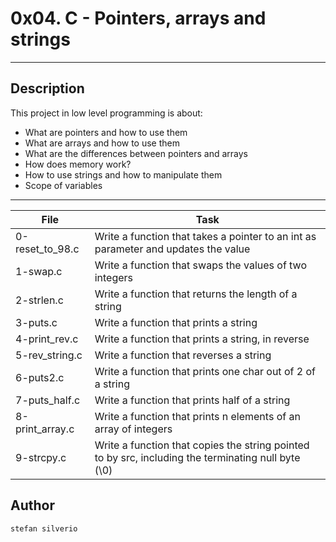 # 0x04. C - Pointers, arrays and strings
---
## Description

This project in low level programming is about:
* What are pointers and how to use them
* What are arrays and how to use them
* What are the differences between pointers and arrays
* How does memory work?
* How to use strings and how to manipulate them
* Scope of variables 

---
File|Task
---|---
0-reset_to_98.c | Write a function that takes a pointer to an int as parameter and updates the value
1-swap.c | Write a function that swaps the values of two integers
2-strlen.c | Write a function that returns the length of a string
3-puts.c | Write a function that prints a string
4-print_rev.c | Write a function that prints a string, in reverse
5-rev_string.c | Write a function that reverses a string
6-puts2.c | Write a function that prints one char out of 2 of a string
7-puts_half.c | Write a function that prints half of a string
8-print_array.c | Write a function that prints n elements of an array of integers
9-strcpy.c | Write a function that copies the string pointed to by src, including the terminating null byte (\0)

## Author
`stefan silverio`
